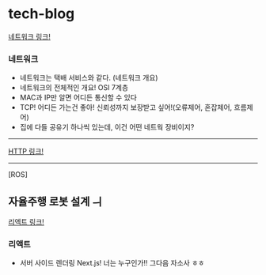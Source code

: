 # tech-blog

  

[네트워크 링크!](네트워크.md)

### 네트워크

- 네트워크는 택배 서비스와 같다. (네트워크 개요)
- 네트워크의 전체적인 개요! OSI 7계층
- MAC과 IP만 알면 어디든 통신할 수 있다
- TCP! 어디든 가는건 좋아! 신뢰성까지 보장받고 싶어!(오류제어, 혼잡제어, 흐름제어)
- 집에 다들 공유기 하나씩 있는데, 이건 어떤 네트웍 장비이지?

---

[HTTP 링크!](HTTP.md)


---
[ROS]

자율주행 로봇 설계 ㅢ
---

[리엑트 링크!](react/서버_사이드_렌더링_Next.js.md)

### 리액트

- 서버 사이드 렌더링 Next.js! 너는 누구인가!!
그다음
자소사
ㅎㅎ
